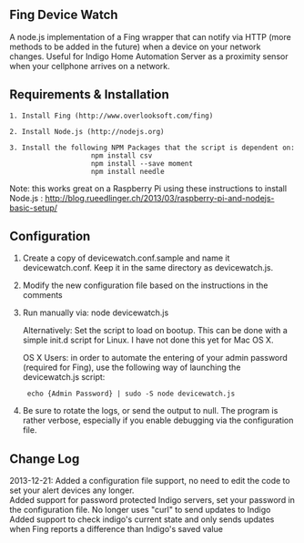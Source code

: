 Fing Device Watch
---
A node.js implementation of a Fing wrapper that can notify via HTTP (more methods to be added in the future) when a device on your network changes. Useful for Indigo Home Automation Server as a proximity sensor when your cellphone arrives on a network.

Requirements & Installation
---

	1. Install Fing (http://www.overlooksoft.com/fing)

	2. Install Node.js (http://nodejs.org)

	3. Install the following NPM Packages that the script is dependent on: 
						npm install csv
						npm install --save moment
						npm install needle

Note: this works great on a Raspberry Pi using these instructions to install Node.js : http://blog.rueedlinger.ch/2013/03/raspberry-pi-and-nodejs-basic-setup/

Configuration
---

1. Create a copy of devicewatch.conf.sample and name it devicewatch.conf.  Keep it in the same directory as devicewatch.js.

2. Modify the new configuration file based on the instructions in the comments

3. Run manually via: node devicewatch.js
	
	Alternatively: Set the script to load on bootup.  This can be done with a simple init.d script for Linux.  I have not done this yet for Mac OS X.

	OS X Users: in order to automate the entering of your admin password (required for Fing), use the following way of launching the devicewatch.js script:
		
		echo {Admin Password} | sudo -S node devicewatch.js

4. Be sure to rotate the logs, or send the output to null.  The program is rather verbose, especially if you enable debugging via the configuration file.

Change Log
---

2013-12-21: Added a configuration file support, no need to edit the code to set your alert devices any longer.	
			Added support for password protected Indigo servers, set your password in the configuration file.
			No longer uses "curl" to send updates to Indigo
			Added support to check indigo's current state and only sends updates when Fing reports a difference than Indigo's saved value